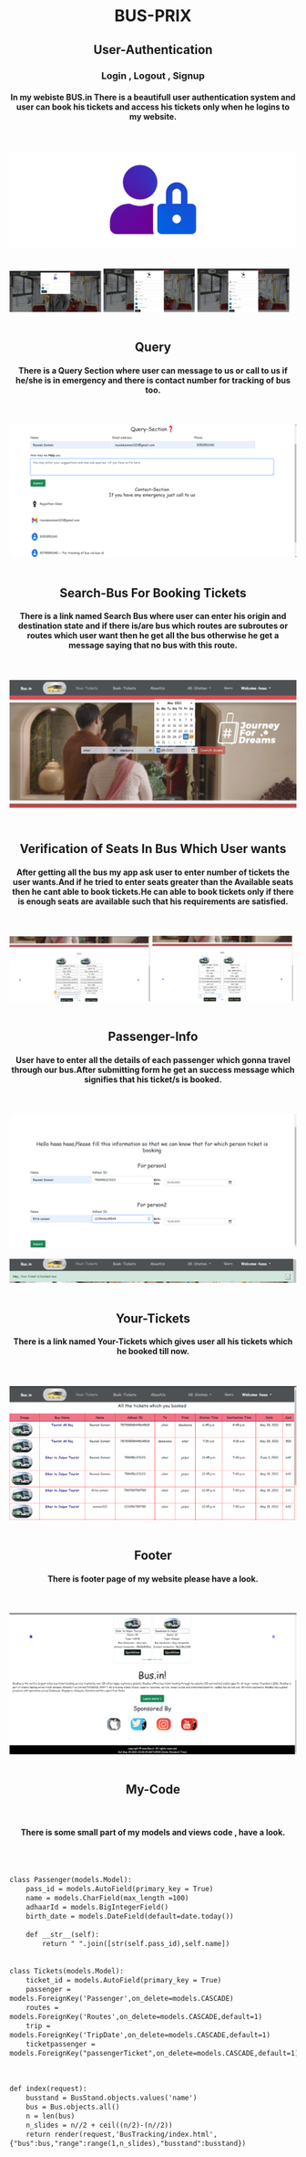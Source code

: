 <!-- heading1 -->
# <center> **BUS-PRIX** </center>

## <center>**User**-Authentication
### <center>**Login , Logout , Signup**
#### <center>In my webiste **BUS.in** There is a beautifull **user** authentication system and user can book his tickets and access his tickets only when he logins to my website.</center>

<br>
<br>
<img src="login.png">
<br>
<br>
<br>
<img src="login1.png" width="32%">
<img src="signup.png" width="32%">
<img src="signup.png" width="32%">
<br>
<br>

## <center>**Query**
#### <center>There is a Query Section where user can message to us or call to us if he/she is in emergency and there is contact number for tracking of bus too.</center>

<br>
<br>
<img src="query.png" >

<br>
<br>

## <center>**Search-Bus** For Booking Tickets

#### <center>There is a link named **Search Bus** where user can enter his origin and destination state and if there is/are bus which routes are subroutes or routes which user want then he get all the bus otherwise he get a message saying that no bus with this route.</center>

<br>
<br>
<img src="searchBus.png" >
<br>
<br>


## <center>**Verification of Seats** In Bus Which User wants

#### <center>After getting all the bus my app ask user to enter number of tickets the user wants.And if he tried to enter seats greater than the Available seats then he cant able to book tickets.He can able to book tickets only if there is enough seats are available such that his requirements are satisfied.</center>

<br>
<br>
<img src="SeatVerificattion.png" width="49%" >
<img src="TicketBooking.png" width="49%">

<br>
<br>

## <center>**Passenger-Info**

#### <center>User have to enter all the details of each passenger which gonna travel through our bus.After submitting form he get an success message which signifies that his ticket/s is booked.</center>

<br>
<br>
<img src="passinfo.png" width="100%" >

<br>
<br>

<img src="SucessMessage.png" width="100%">

<br>
<br>

## <center>**Your-Tickets**

#### <center>There is a link named Your-Tickets which gives user all his tickets which he **booked** till now.</center>

<br>
<br>
<img src="BookTickets.png" width="100%" >

<br>
<br>

## <center>**Footer**

#### <center>There is footer page of my website please have a look.</center>

<br>
<br>
<img src="footer.png" width="100%" >

<br>
<br>




## <center>**My-Code**
<br>

#### <center>There is some small part of my models and views code , have a look.</center>
<br>

```python-models

class Passenger(models.Model):
    pass_id = models.AutoField(primary_key = True)
    name = models.CharField(max_length =100)
    adhaarId = models.BigIntegerField()
    birth_date = models.DateField(default=date.today())

    def __str__(self):
        return " ".join([str(self.pass_id),self.name])


class Tickets(models.Model):
    ticket_id = models.AutoField(primary_key = True)
    passenger = models.ForeignKey('Passenger',on_delete=models.CASCADE)
    routes = models.ForeignKey('Routes',on_delete=models.CASCADE,default=1)
    trip = models.ForeignKey('TripDate',on_delete=models.CASCADE,default=1)
    ticketpassenger = models.ForeignKey("passengerTicket",on_delete=models.CASCADE,default=1)


```

```python-views

def index(request):
    busstand = BusStand.objects.values('name')
    bus = Bus.objects.all()
    n = len(bus)
    n_slides = n//2 + ceil((n/2)-(n//2))
    return render(request,'BusTracking/index.html',{"bus":bus,"range":range(1,n_slides),"busstand":busstand})

```
